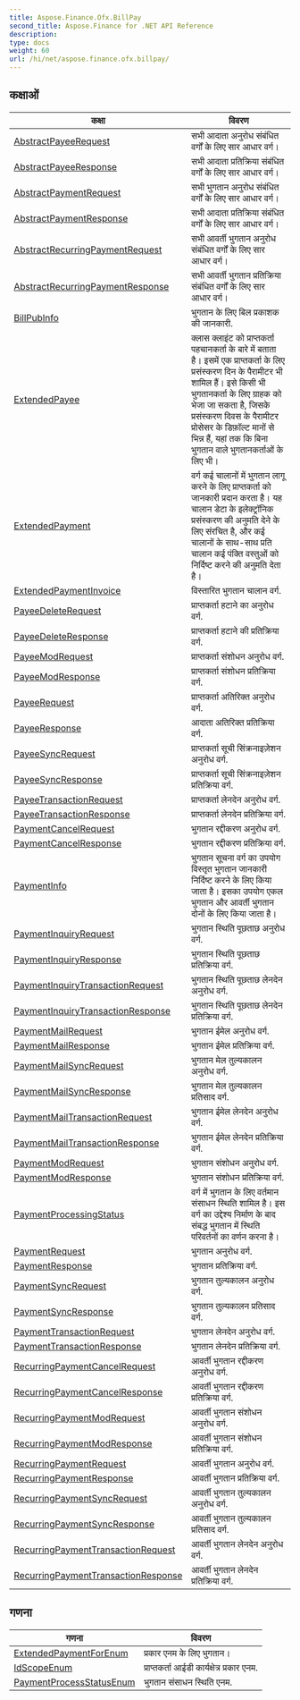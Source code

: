 ```yaml
---
title: Aspose.Finance.Ofx.BillPay
second_title: Aspose.Finance for .NET API Reference
description: 
type: docs
weight: 60
url: /hi/net/aspose.finance.ofx.billpay/
---
```



## कक्षाओं

| कक्षा | विवरण |
| --- | --- |
| [AbstractPayeeRequest](./abstractpayeerequest/) | सभी आदाता अनुरोध संबंधित वर्गों के लिए सार आधार वर्ग। |
| [AbstractPayeeResponse](./abstractpayeeresponse/) | सभी आदाता प्रतिक्रिया संबंधित वर्गों के लिए सार आधार वर्ग। |
| [AbstractPaymentRequest](./abstractpaymentrequest/) | सभी भुगतान अनुरोध संबंधित वर्गों के लिए सार आधार वर्ग। |
| [AbstractPaymentResponse](./abstractpaymentresponse/) | सभी आदाता प्रतिक्रिया संबंधित वर्गों के लिए सार आधार वर्ग। |
| [AbstractRecurringPaymentRequest](./abstractrecurringpaymentrequest/) | सभी आवर्ती भुगतान अनुरोध संबंधित वर्गों के लिए सार आधार वर्ग। |
| [AbstractRecurringPaymentResponse](./abstractrecurringpaymentresponse/) | सभी आवर्ती भुगतान प्रतिक्रिया संबंधित वर्गों के लिए सार आधार वर्ग। |
| [BillPubInfo](./billpubinfo/) | भुगतान के लिए बिल प्रकाशक की जानकारी. |
| [ExtendedPayee](./extendedpayee/) | क्लास क्लाइंट को प्राप्तकर्ता पहचानकर्ता के बारे में बताता है। इसमें एक प्राप्तकर्ता के लिए प्रसंस्करण दिन के पैरामीटर भी शामिल हैं। इसे किसी भी भुगतानकर्ता के लिए ग्राहक को भेजा जा सकता है, जिसके प्रसंस्करण दिवस के पैरामीटर प्रोसेसर के डिफ़ॉल्ट मानों से भिन्न हैं, यहां तक कि बिना भुगतान वाले भुगतानकर्ताओं के लिए भी। |
| [ExtendedPayment](./extendedpayment/) | वर्ग कई चालानों में भुगतान लागू करने के लिए प्राप्तकर्ता को जानकारी प्रदान करता है। यह चालान डेटा के इलेक्ट्रॉनिक प्रसंस्करण की अनुमति देने के लिए संरचित है, और कई चालानों के साथ-साथ प्रति चालान कई पंक्ति वस्तुओं को निर्दिष्ट करने की अनुमति देता है। |
| [ExtendedPaymentInvoice](./extendedpaymentinvoice/) | विस्तारित भुगतान चालान वर्ग. |
| [PayeeDeleteRequest](./payeedeleterequest/) | प्राप्तकर्ता हटाने का अनुरोध वर्ग. |
| [PayeeDeleteResponse](./payeedeleteresponse/) | प्राप्तकर्ता हटाने की प्रतिक्रिया वर्ग. |
| [PayeeModRequest](./payeemodrequest/) | प्राप्तकर्ता संशोधन अनुरोध वर्ग. |
| [PayeeModResponse](./payeemodresponse/) | प्राप्तकर्ता संशोधन प्रतिक्रिया वर्ग. |
| [PayeeRequest](./payeerequest/) | प्राप्तकर्ता अतिरिक्त अनुरोध वर्ग. |
| [PayeeResponse](./payeeresponse/) | आदाता अतिरिक्त प्रतिक्रिया वर्ग. |
| [PayeeSyncRequest](./payeesyncrequest/) | प्राप्तकर्ता सूची सिंक्रनाइज़ेशन अनुरोध वर्ग. |
| [PayeeSyncResponse](./payeesyncresponse/) | प्राप्तकर्ता सूची सिंक्रनाइज़ेशन प्रतिक्रिया वर्ग. |
| [PayeeTransactionRequest](./payeetransactionrequest/) | प्राप्तकर्ता लेनदेन अनुरोध वर्ग. |
| [PayeeTransactionResponse](./payeetransactionresponse/) | प्राप्तकर्ता लेनदेन प्रतिक्रिया वर्ग. |
| [PaymentCancelRequest](./paymentcancelrequest/) | भुगतान रद्दीकरण अनुरोध वर्ग. |
| [PaymentCancelResponse](./paymentcancelresponse/) | भुगतान रद्दीकरण प्रतिक्रिया वर्ग. |
| [PaymentInfo](./paymentinfo/) | भुगतान सूचना वर्ग का उपयोग विस्तृत भुगतान जानकारी निर्दिष्ट करने के लिए किया जाता है। इसका उपयोग एकल भुगतान और आवर्ती भुगतान दोनों के लिए किया जाता है। |
| [PaymentInquiryRequest](./paymentinquiryrequest/) | भुगतान स्थिति पूछताछ अनुरोध वर्ग. |
| [PaymentInquiryResponse](./paymentinquiryresponse/) | भुगतान स्थिति पूछताछ प्रतिक्रिया वर्ग. |
| [PaymentInquiryTransactionRequest](./paymentinquirytransactionrequest/) | भुगतान स्थिति पूछताछ लेनदेन अनुरोध वर्ग. |
| [PaymentInquiryTransactionResponse](./paymentinquirytransactionresponse/) | भुगतान स्थिति पूछताछ लेनदेन प्रतिक्रिया वर्ग. |
| [PaymentMailRequest](./paymentmailrequest/) | भुगतान ईमेल अनुरोध वर्ग. |
| [PaymentMailResponse](./paymentmailresponse/) | भुगतान ईमेल प्रतिक्रिया वर्ग. |
| [PaymentMailSyncRequest](./paymentmailsyncrequest/) | भुगतान मेल तुल्यकालन अनुरोध वर्ग. |
| [PaymentMailSyncResponse](./paymentmailsyncresponse/) | भुगतान मेल तुल्यकालन प्रतिसाद वर्ग. |
| [PaymentMailTransactionRequest](./paymentmailtransactionrequest/) | भुगतान ईमेल लेनदेन अनुरोध वर्ग. |
| [PaymentMailTransactionResponse](./paymentmailtransactionresponse/) | भुगतान ईमेल लेनदेन प्रतिक्रिया वर्ग. |
| [PaymentModRequest](./paymentmodrequest/) | भुगतान संशोधन अनुरोध वर्ग. |
| [PaymentModResponse](./paymentmodresponse/) | भुगतान संशोधन प्रतिक्रिया वर्ग. |
| [PaymentProcessingStatus](./paymentprocessingstatus/) | वर्ग में भुगतान के लिए वर्तमान संसाधन स्थिति शामिल है। इस वर्ग का उद्देश्य निर्माण के बाद संबद्ध भुगतान में स्थिति परिवर्तनों का वर्णन करना है। |
| [PaymentRequest](./paymentrequest/) | भुगतान अनुरोध वर्ग. |
| [PaymentResponse](./paymentresponse/) | भुगतान प्रतिक्रिया वर्ग. |
| [PaymentSyncRequest](./paymentsyncrequest/) | भुगतान तुल्यकालन अनुरोध वर्ग. |
| [PaymentSyncResponse](./paymentsyncresponse/) | भुगतान तुल्यकालन प्रतिसाद वर्ग. |
| [PaymentTransactionRequest](./paymenttransactionrequest/) | भुगतान लेनदेन अनुरोध वर्ग. |
| [PaymentTransactionResponse](./paymenttransactionresponse/) | भुगतान लेनदेन प्रतिक्रिया वर्ग. |
| [RecurringPaymentCancelRequest](./recurringpaymentcancelrequest/) | आवर्ती भुगतान रद्दीकरण अनुरोध वर्ग. |
| [RecurringPaymentCancelResponse](./recurringpaymentcancelresponse/) | आवर्ती भुगतान रद्दीकरण प्रतिक्रिया वर्ग. |
| [RecurringPaymentModRequest](./recurringpaymentmodrequest/) | आवर्ती भुगतान संशोधन अनुरोध वर्ग. |
| [RecurringPaymentModResponse](./recurringpaymentmodresponse/) | आवर्ती भुगतान संशोधन प्रतिक्रिया वर्ग. |
| [RecurringPaymentRequest](./recurringpaymentrequest/) | आवर्ती भुगतान अनुरोध वर्ग. |
| [RecurringPaymentResponse](./recurringpaymentresponse/) | आवर्ती भुगतान प्रतिक्रिया वर्ग. |
| [RecurringPaymentSyncRequest](./recurringpaymentsyncrequest/) | आवर्ती भुगतान तुल्यकालन अनुरोध वर्ग. |
| [RecurringPaymentSyncResponse](./recurringpaymentsyncresponse/) | आवर्ती भुगतान तुल्यकालन प्रतिसाद वर्ग. |
| [RecurringPaymentTransactionRequest](./recurringpaymenttransactionrequest/) | आवर्ती भुगतान लेनदेन अनुरोध वर्ग. |
| [RecurringPaymentTransactionResponse](./recurringpaymenttransactionresponse/) | आवर्ती भुगतान लेनदेन प्रतिक्रिया वर्ग. |
## गणना

| गणना | विवरण |
| --- | --- |
| [ExtendedPaymentForEnum](./extendedpaymentforenum/) | प्रकार एनम के लिए भुगतान। |
| [IdScopeEnum](./idscopeenum/) | प्राप्तकर्ता आईडी कार्यक्षेत्र प्रकार एनम. |
| [PaymentProcessStatusEnum](./paymentprocessstatusenum/) | भुगतान संसाधन स्थिति एनम. |


